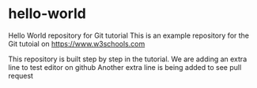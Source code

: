 # hello-world
Hello World repository for Git tutorial
This is an example repository for the Git tutoial on https://www.w3schools.com

This repository is built step by step in the tutorial.
We are adding an extra line to test editor on github
Another extra line is being added to see pull request
